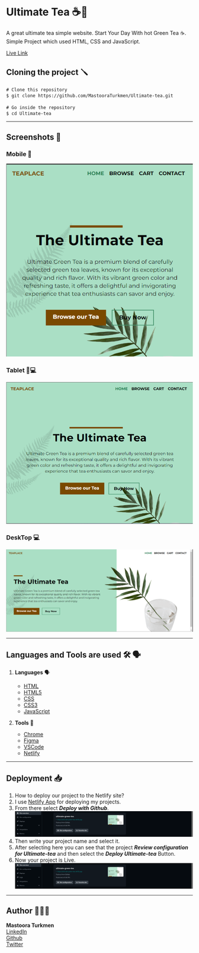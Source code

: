 # Ultimate Tea ☕️🍵

A great ultimate tea simple website. Start Your Day With hot Green Tea ☕️.
Simple Project which used HTML, CSS and JavaScript.

[Live Link](https://ultimate-green-tea.netlify.app/)

## Cloning the project 🪛

```
# Clone this repository
$ git clone https://github.com/MastooraTurkmen/Ultimate-tea.git

# Go inside the repository
$ cd Ultimate-tea
```

---

## Screenshots 📸

### Mobile 📱

![Mobile screenshots](./screenshots/Mobile-Versain.png)

### Tablet 📱💻

![Tablet screenshots](./screenshots/Tablet-Versain.png)

### DeskTop 💻

![Desktop screenshots](./screenshots/DeskTop-Versain.png)

---

## Languages and Tools are used 🛠 🗣️

1. **Languages** 🗣️

   - [HTML](https://github.com/topics/html)
   - [HTML5](https://github.com/topics/html5)
   - [CSS](https://github.com/topics/css)
   - [CSS3](https://github.com/topics/css3)
   - [JavaScript](https://github.com/topics/javascript)

2. **Tools** 🔧
   - [Chrome](https://github.com/topics/chrome)
   - [Figma](https://github.com/topics/figma)
   - [VSCode](https://github.com/topics/vscode)
   - [Netlify](https://github.com/topics/netlify)

---

## Deployment 📥

1. How to deploy our project to the Netlify site?
2. I use [Netlify App](https://app.netlify.com/) for deploying my projects.
3. From there select **_Deploy with Github_**.
   ![Netlify-image](./Netlify-screenshots/netlify-screenshot-1.png)
4. Then write your project name and select it.
5. After selecting here you can see that the project **_Review configuration for Ultimate-tea_** and then select the **_Deploy Ultimate-tea_** Button.
6. Now your project is Live.
   ![Netlify-image](./Netlify-screenshots/netlify-screenshot-1.png)

---

## Author 👩🏻‍💻

**Mastoora Turkmen**  
[LinkedIn](https://www.linkedin.com/in/mastoora-turkmen/)
<br>
[Github](https://github.com/MastooraTurkmen/)
<br>
[Twitter](https://twitter.com/MastooraJ22)
<br>
